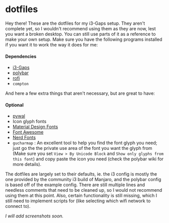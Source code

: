 # dotfiles

Hey there! These are the dotfiles for my i3-Gaps setup. They aren't complete yet, so I wouldn't recommend using them as they are now, lest you want a broken desktop. You can still use parts of it as a reference to make your own setup. Make sure you have the following programs installed if you want it to work the way it does for me:

#### Dependencies
- [i3-Gaps](https://github.com/Airblader/i3)
- [polybar](https://github.com/jaagr/polybar)
- [rofi](https://github.com/DaveDavenport/rofi)
- `compton`

And here a few extra things that aren't necessary, but are great to have:

#### Optional
- [pywal](https://github.com/dylanaraps/pywal)
- Icon glyph fonts
 - [Material Design Fonts](https://github.com/google/material-design-icons/tree/master/iconfont)
 - [Font Awesome](https://github.com/FortAwesome/Font-Awesome)
 - [Nerd Fonts](https://github.com/ryanoasis/nerd-fonts)
 - `gucharmap` : An excellent tool to help you find the font glyph you need; just go the the private use area of the font you want the glyph from (Make sure you set `View > By Unicode Block` and `Show only glyphs from this font`) and copy paste the icon you need (check the polybar wiki for more details).

The dotfiles are largely set to their defaults, ie. the i3 config is mostly the one provided by the community i3 build of Manjaro, and the polybar config is based off of the example config. There are still multiple lines and needless comments that need to be cleaned up, so I would not recommend using them at this point. Also, certain functionality is still missing, which I still need to implement scripts for (like selecting which wifi network to connect to).

_I will add screenshots soon._
